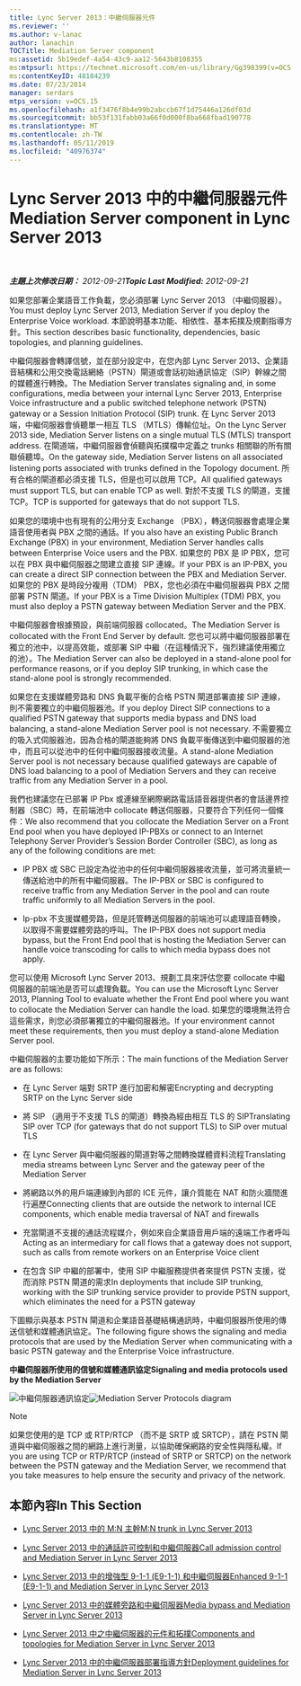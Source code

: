 ```yaml
---
title: Lync Server 2013：中繼伺服器元件
ms.reviewer: ''
ms.author: v-lanac
author: lanachin
TOCTitle: Mediation Server component
ms:assetid: 5b19edef-4a54-43c9-aa12-5643b8108355
ms:mtpsurl: https://technet.microsoft.com/en-us/library/Gg398399(v=OCS.15)
ms:contentKeyID: 48184239
ms.date: 07/23/2014
manager: serdars
mtps_version: v=OCS.15
ms.openlocfilehash: a1f3476f8b4e99b2abccb67f1d75446a126df03d
ms.sourcegitcommit: bb53f131fabb03a66f0d000f8ba668fbad190778
ms.translationtype: MT
ms.contentlocale: zh-TW
ms.lasthandoff: 05/11/2019
ms.locfileid: "40976374"
---
```

<div data-xmlns="http://www.w3.org/1999/xhtml">

<div class="topic" data-xmlns="http://www.w3.org/1999/xhtml" data-msxsl="urn:schemas-microsoft-com:xslt" data-cs="http://msdn.microsoft.com/en-us/">

<div data-asp="http://msdn2.microsoft.com/asp">

# <a name="mediation-server-component-in-lync-server-2013"></a><span data-ttu-id="d19f0-102">Lync Server 2013 中的中繼伺服器元件</span><span class="sxs-lookup"><span data-stu-id="d19f0-102">Mediation Server component in Lync Server 2013</span></span>

</div>

<div id="mainSection">

<div id="mainBody">

<span> </span>

<span data-ttu-id="d19f0-103">_**主題上次修改日期：** 2012-09-21_</span><span class="sxs-lookup"><span data-stu-id="d19f0-103">_**Topic Last Modified:** 2012-09-21_</span></span>

<span data-ttu-id="d19f0-104">如果您部署企業語音工作負載，您必須部署 Lync Server 2013 （中繼伺服器）。</span><span class="sxs-lookup"><span data-stu-id="d19f0-104">You must deploy Lync Server 2013, Mediation Server if you deploy the Enterprise Voice workload.</span></span> <span data-ttu-id="d19f0-105">本節說明基本功能、相依性、基本拓撲及規劃指導方針。</span><span class="sxs-lookup"><span data-stu-id="d19f0-105">This section describes basic functionality, dependencies, basic topologies, and planning guidelines.</span></span>

<span data-ttu-id="d19f0-106">中繼伺服器會轉譯信號，並在部分設定中，在您內部 Lync Server 2013、企業語音結構和公用交換電話網絡（PSTN）閘道或會話初始通訊協定（SIP）幹線之間的媒體進行轉換。</span><span class="sxs-lookup"><span data-stu-id="d19f0-106">The Mediation Server translates signaling and, in some configurations, media between your internal Lync Server 2013, Enterprise Voice infrastructure and a public switched telephone network (PSTN) gateway or a Session Initiation Protocol (SIP) trunk.</span></span> <span data-ttu-id="d19f0-107">在 Lync Server 2013 端，中繼伺服器會偵聽單一相互 TLS （MTLS）傳輸位址。</span><span class="sxs-lookup"><span data-stu-id="d19f0-107">On the Lync Server 2013 side, Mediation Server listens on a single mutual TLS (MTLS) transport address.</span></span> <span data-ttu-id="d19f0-108">在閘道端，中繼伺服器會偵聽與拓撲檔中定義之 trunks 相關聯的所有關聯偵聽埠。</span><span class="sxs-lookup"><span data-stu-id="d19f0-108">On the gateway side, Mediation Server listens on all associated listening ports associated with trunks defined in the Topology document.</span></span> <span data-ttu-id="d19f0-109">所有合格的閘道都必須支援 TLS，但是也可以啟用 TCP。</span><span class="sxs-lookup"><span data-stu-id="d19f0-109">All qualified gateways must support TLS, but can enable TCP as well.</span></span> <span data-ttu-id="d19f0-110">對於不支援 TLS 的閘道，支援 TCP。</span><span class="sxs-lookup"><span data-stu-id="d19f0-110">TCP is supported for gateways that do not support TLS.</span></span>

<span data-ttu-id="d19f0-111">如果您的環境中也有現有的公用分支 Exchange （PBX），轉送伺服器會處理企業語音使用者與 PBX 之間的通話。</span><span class="sxs-lookup"><span data-stu-id="d19f0-111">If you also have an existing Public Branch Exchange (PBX) in your environment, Mediation Server handles calls between Enterprise Voice users and the PBX.</span></span> <span data-ttu-id="d19f0-112">如果您的 PBX 是 IP PBX，您可以在 PBX 與中繼伺服器之間建立直接 SIP 連線。</span><span class="sxs-lookup"><span data-stu-id="d19f0-112">If your PBX is an IP-PBX, you can create a direct SIP connection between the PBX and Mediation Server.</span></span> <span data-ttu-id="d19f0-113">如果您的 PBX 是時段分複用（TDM） PBX，您也必須在中繼伺服器與 PBX 之間部署 PSTN 閘道。</span><span class="sxs-lookup"><span data-stu-id="d19f0-113">If your PBX is a Time Division Multiplex (TDM) PBX, you must also deploy a PSTN gateway between Mediation Server and the PBX.</span></span>

<span data-ttu-id="d19f0-114">中繼伺服器會根據預設，與前端伺服器 collocated。</span><span class="sxs-lookup"><span data-stu-id="d19f0-114">The Mediation Server is collocated with the Front End Server by default.</span></span> <span data-ttu-id="d19f0-115">您也可以將中繼伺服器部署在獨立的池中，以提高效能，或部署 SIP 中繼（在這種情況下，強烈建議使用獨立的池）。</span><span class="sxs-lookup"><span data-stu-id="d19f0-115">The Mediation Server can also be deployed in a stand-alone pool for performance reasons, or if you deploy SIP trunking, in which case the stand-alone pool is strongly recommended.</span></span>

<span data-ttu-id="d19f0-116">如果您在支援媒體旁路和 DNS 負載平衡的合格 PSTN 閘道部署直接 SIP 連線，則不需要獨立的中繼伺服器池。</span><span class="sxs-lookup"><span data-stu-id="d19f0-116">If you deploy Direct SIP connections to a qualified PSTN gateway that supports media bypass and DNS load balancing, a stand-alone Mediation Server pool is not necessary.</span></span> <span data-ttu-id="d19f0-117">不需要獨立的吸入式伺服器池，因為合格的閘道能夠將 DNS 負載平衡傳送到中繼伺服器的池中，而且可以從池中的任何中繼伺服器接收流量。</span><span class="sxs-lookup"><span data-stu-id="d19f0-117">A stand-alone Mediation Server pool is not necessary because qualified gateways are capable of DNS load balancing to a pool of Mediation Servers and they can receive traffic from any Mediation Server in a pool.</span></span>

<span data-ttu-id="d19f0-118">我們也建議您在已部署 IP Pbx 或連線至網際網路電話語音器提供者的會話邊界控制器（SBC）時，在前端池中 collocate 轉送伺服器，只要符合下列任何一個條件：</span><span class="sxs-lookup"><span data-stu-id="d19f0-118">We also recommend that you collocate the Mediation Server on a Front End pool when you have deployed IP-PBXs or connect to an Internet Telephony Server Provider’s Session Border Controller (SBC), as long as any of the following conditions are met:</span></span>

  - <span data-ttu-id="d19f0-119">IP PBX 或 SBC 已設定為從池中的任何中繼伺服器接收流量，並可將流量統一傳送給池中的所有中繼伺服器。</span><span class="sxs-lookup"><span data-stu-id="d19f0-119">The IP-PBX or SBC is configured to receive traffic from any Mediation Server in the pool and can route traffic uniformly to all Mediation Servers in the pool.</span></span>

  - <span data-ttu-id="d19f0-120">Ip-pbx 不支援媒體旁路，但是託管轉送伺服器的前端池可以處理語音轉換，以取得不需要媒體旁路的呼叫。</span><span class="sxs-lookup"><span data-stu-id="d19f0-120">The IP-PBX does not support media bypass, but the Front End pool that is hosting the Mediation Server can handle voice transcoding for calls to which media bypass does not apply.</span></span>

<span data-ttu-id="d19f0-121">您可以使用 Microsoft Lync Server 2013、規劃工具來評估您要 collocate 中繼伺服器的前端池是否可以處理負載。</span><span class="sxs-lookup"><span data-stu-id="d19f0-121">You can use the Microsoft Lync Server 2013, Planning Tool to evaluate whether the Front End pool where you want to collocate the Mediation Server can handle the load.</span></span> <span data-ttu-id="d19f0-122">如果您的環境無法符合這些需求，則您必須部署獨立的中繼伺服器池。</span><span class="sxs-lookup"><span data-stu-id="d19f0-122">If your environment cannot meet these requirements, then you must deploy a stand-alone Mediation Server pool.</span></span>

<span data-ttu-id="d19f0-123">中繼伺服器的主要功能如下所示：</span><span class="sxs-lookup"><span data-stu-id="d19f0-123">The main functions of the Mediation Server are as follows:</span></span>

  - <span data-ttu-id="d19f0-124">在 Lync Server 端對 SRTP 進行加密和解密</span><span class="sxs-lookup"><span data-stu-id="d19f0-124">Encrypting and decrypting SRTP on the Lync Server side</span></span>

  - <span data-ttu-id="d19f0-125">將 SIP （適用于不支援 TLS 的閘道）轉換為經由相互 TLS 的 SIP</span><span class="sxs-lookup"><span data-stu-id="d19f0-125">Translating SIP over TCP (for gateways that do not support TLS) to SIP over mutual TLS</span></span>

  - <span data-ttu-id="d19f0-126">在 Lync Server 與中繼伺服器的閘道對等之間轉換媒體資料流程</span><span class="sxs-lookup"><span data-stu-id="d19f0-126">Translating media streams between Lync Server and the gateway peer of the Mediation Server</span></span>

  - <span data-ttu-id="d19f0-127">將網路以外的用戶端連線到內部的 ICE 元件，讓介質能在 NAT 和防火牆間進行遍歷</span><span class="sxs-lookup"><span data-stu-id="d19f0-127">Connecting clients that are outside the network to internal ICE components, which enable media traversal of NAT and firewalls</span></span>

  - <span data-ttu-id="d19f0-128">充當閘道不支援的通話流程媒介，例如來自企業語音用戶端的遠端工作者呼叫</span><span class="sxs-lookup"><span data-stu-id="d19f0-128">Acting as an intermediary for call flows that a gateway does not support, such as calls from remote workers on an Enterprise Voice client</span></span>

  - <span data-ttu-id="d19f0-129">在包含 SIP 中繼的部署中，使用 SIP 中繼服務提供者來提供 PSTN 支援，從而消除 PSTN 閘道的需求</span><span class="sxs-lookup"><span data-stu-id="d19f0-129">In deployments that include SIP trunking, working with the SIP trunking service provider to provide PSTN support, which eliminates the need for a PSTN gateway</span></span>

<span data-ttu-id="d19f0-130">下圖顯示與基本 PSTN 閘道和企業語音基礎結構通訊時，中繼伺服器所使用的傳送信號和媒體通訊協定。</span><span class="sxs-lookup"><span data-stu-id="d19f0-130">The following figure shows the signaling and media protocols that are used by the Mediation Server when communicating with a basic PSTN gateway and the Enterprise Voice infrastructure.</span></span>

<span data-ttu-id="d19f0-131">**中繼伺服器所使用的信號和媒體通訊協定**</span><span class="sxs-lookup"><span data-stu-id="d19f0-131">**Signaling and media protocols used by the Mediation Server**</span></span>

<span data-ttu-id="d19f0-132">![中繼伺服器通訊協定](images/Gg398399.c3d39ba0-e323-4a58-8f07-4e80d3278af2(OCS.15).jpg "圖表")</span><span class="sxs-lookup"><span data-stu-id="d19f0-132">![Mediation Server Protocols diagram](images/Gg398399.c3d39ba0-e323-4a58-8f07-4e80d3278af2(OCS.15).jpg "Mediation Server Protocols diagram")</span></span>

<div>


> [!NOTE]  
> <span data-ttu-id="d19f0-133">如果您使用的是 TCP 或 RTP/RTCP （而不是 SRTP 或 SRTCP），請在 PSTN 閘道與中繼伺服器之間的網路上進行測量，以協助確保網路的安全性與隱私權。</span><span class="sxs-lookup"><span data-stu-id="d19f0-133">If you are using TCP or RTP/RTCP (instead of SRTP or SRTCP) on the network between the PSTN gateway and the Mediation Server, we recommend that you take measures to help ensure the security and privacy of the network.</span></span>



</div>

<div>

## <a name="in-this-section"></a><span data-ttu-id="d19f0-134">本節內容</span><span class="sxs-lookup"><span data-stu-id="d19f0-134">In This Section</span></span>

  - [<span data-ttu-id="d19f0-135">Lync Server 2013 中的 M:N 主幹</span><span class="sxs-lookup"><span data-stu-id="d19f0-135">M:N trunk in Lync Server 2013</span></span>](lync-server-2013-m-n-trunk.md)

  - [<span data-ttu-id="d19f0-136">Lync Server 2013 中的通話許可控制和中繼伺服器</span><span class="sxs-lookup"><span data-stu-id="d19f0-136">Call admission control and Mediation Server in Lync Server 2013</span></span>](lync-server-2013-call-admission-control-and-mediation-server.md)

  - [<span data-ttu-id="d19f0-137">Lync Server 2013 中的增強型 9-1-1 (E9-1-1) 和中繼伺服器</span><span class="sxs-lookup"><span data-stu-id="d19f0-137">Enhanced 9-1-1 (E9-1-1) and Mediation Server in Lync Server 2013</span></span>](lync-server-2013-enhanced-9-1-1-e9-1-1-and-mediation-server.md)

  - [<span data-ttu-id="d19f0-138">Lync Server 2013 中的媒體旁路和中繼伺服器</span><span class="sxs-lookup"><span data-stu-id="d19f0-138">Media bypass and Mediation Server in Lync Server 2013</span></span>](lync-server-2013-media-bypass-and-mediation-server.md)

  - [<span data-ttu-id="d19f0-139">Lync Server 2013 中之中繼伺服器的元件和拓撲</span><span class="sxs-lookup"><span data-stu-id="d19f0-139">Components and topologies for Mediation Server in Lync Server 2013</span></span>](lync-server-2013-components-and-topologies-for-mediation-server.md)

  - [<span data-ttu-id="d19f0-140">Lync Server 2013 中的中繼伺服器部署指導方針</span><span class="sxs-lookup"><span data-stu-id="d19f0-140">Deployment guidelines for Mediation Server in Lync Server 2013</span></span>](lync-server-2013-deployment-guidelines-for-mediation-server.md)

</div>

</div>

<span> </span>

</div>

</div>

</div>

